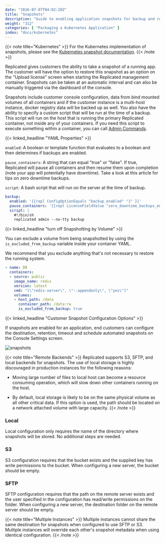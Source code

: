 ```yaml
---
date: "2016-07-07T04:02:20Z"
title: "Snapshots"
description: "Guide to enabling application snapshots for backup and restore functionality."
weight: "312"
categories: [ "Packaging a Kubernetes Application" ]
index: "docs/kubernetes"
---
```


{{< note title="Kubernetes" >}}
For the Kubernetes implementation of snapshots, please see the [Kubernetes snapshot documentation](/docs/packaging-an-application/kubernetes-snapshots/).
{{< /note >}}

Replicated gives customers the ability to take a snapshot of a running app. The customer will have the option to restore this snapshot as an option on the "Upload license" screen when starting the Replicated management container. Snapshots can be taken at an automatic interval and can also be manually triggered via the dashboard of the console.

Snapshots include customer console configuration, data from bind mounted volumes of all containers and if the customer instance is a multi-host instance, docker registry data will be backed up as well. You also have the ability to specify a custom script that will be run at the time of a backup. This script will run on the host that is running the primary Replicated container, not inside any of your containers. If you need this script to execute something within a container, you can call [Admin Commands](/docs/packaging-an-application/admin-commands/).

{{< linked_headline "YAML Properties" >}}

`enabled`: A boolean or template function that evaluates to a boolean and then determines if backups are enabled.

`pause_containers`: A string that can equal "true" or "false". If true, Replicated will pause all containers and then resume them upon completion (note your app will potentially have downtime). Take a look at this article for tips on zero downtime backups.

`script`: A bash script that will run on the server at the time of backup.

```yaml
backup:
  enabled: '{{repl ConfigOptionEquals "backup_enabled" "1" }}'
  pause_containers: '{{repl LicenseFieldValue "zero_downtime_backups_enabled" }}'
  script: |
    #!/bin/sh
    replicated admin --no-tty backup
```

{{< linked_headline "turn off Snapshotting by Volume" >}}

You can exclude a volume from being snapshotted by using the `is_excluded_from_backup` variable inside your container YAML.

We recommend that you exclude anything that's not necessary to restore the running system.

```yaml
- name: DB
  containers:
  - source: public
    image_name: redis
    version: latest
    cmd: "[\"redis-server\", \"--appendonly\", \"yes\"]"
    volumes:
    - host_path: /data
      container_path: /data:rw
      is_excluded_from_backup: true
```

{{< linked_headline "Customer Snapshot Configuration Options" >}}

If snapshots are enabled for an application, end customers can configure the destination, retention, timeout and schedule automated snapshots on the Console Settings screen.

![snapshots](/images/post-screens/snapshot-config.png)

{{< note title="Remote Backends" >}}
Replicated supports S3, SFTP, and local backends for snapshots.  The use of local storage is highly discouraged in production instances for the following reasons:

  * Moving large number of files to local host can become a resource consuming operation, which will slow down other containers running on the host.

  * By default, local storage is likely to be on the same physical volume as all other critical data.  If this option is used, the path should be located on a network attached volume with large capacity.
{{< /note >}}

### Local

Local configuration only requires the name of the directory where snapshots will be stored.  No additional steps are needed.

### S3

S3 configuration requires that the bucket exists and the supplied key has write permissions to the bucket.  When configuring a new server, the bucket should be empty.

### SFTP

SFTP configuration requires that the path on the remote server exists and the user specified in the configuration has read/write permissions on the folder.  When configuring a new server, the destination folder on the remote server should be empty.

{{< note title="Multiple Instances" >}}
Multiple instances cannot share the same destination for snapshots when configured to use SFTP or S3.  Multiple instances will override each other's snapshot metadata when using identical configuration.
{{< /note >}}

